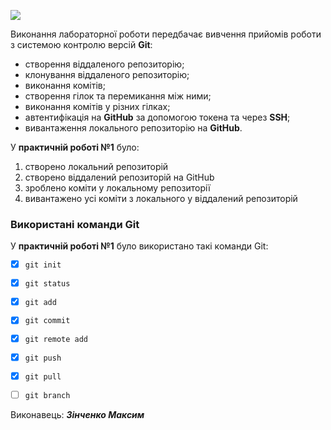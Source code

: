 ![ ](https://media.ztu.edu.ua/wp-content/uploads/2020/02/Group-6-1-1536x465.png)

Виконання лабораторної роботи передбачає вивчення прийомів роботи з системою контролю версій **Git**:

- створення віддаленого репозиторію;
- клонування віддаленого репозиторію;
- виконання комітів;
- створення гілок та перемикання між ними;
- виконання комітів у різних гілках;
- автентифікація на **GitHub** за допомогою токена та через **SSH**;
- вивантаження локального репозиторію на **GitHub**.

У **практичній роботі №1** було:

1. створено локальний репозиторій  
2. створено віддалений репозиторій на GitHub  
3. зроблено коміти у локальному репозиторії  
4. вивантажено усі коміти з локального у віддалений репозиторій  

### Використані команди Git

У **практичній роботі №1** було використано такі команди Git:

- [x] `git init`  
- [x] `git status`  
- [x] `git add`  
- [x] `git commit`  
- [x] `git remote add`  
- [x] `git push`  
- [x] `git pull`  
- [ ] `git branch`  



Виконавець: ***Зінченко Максим***
